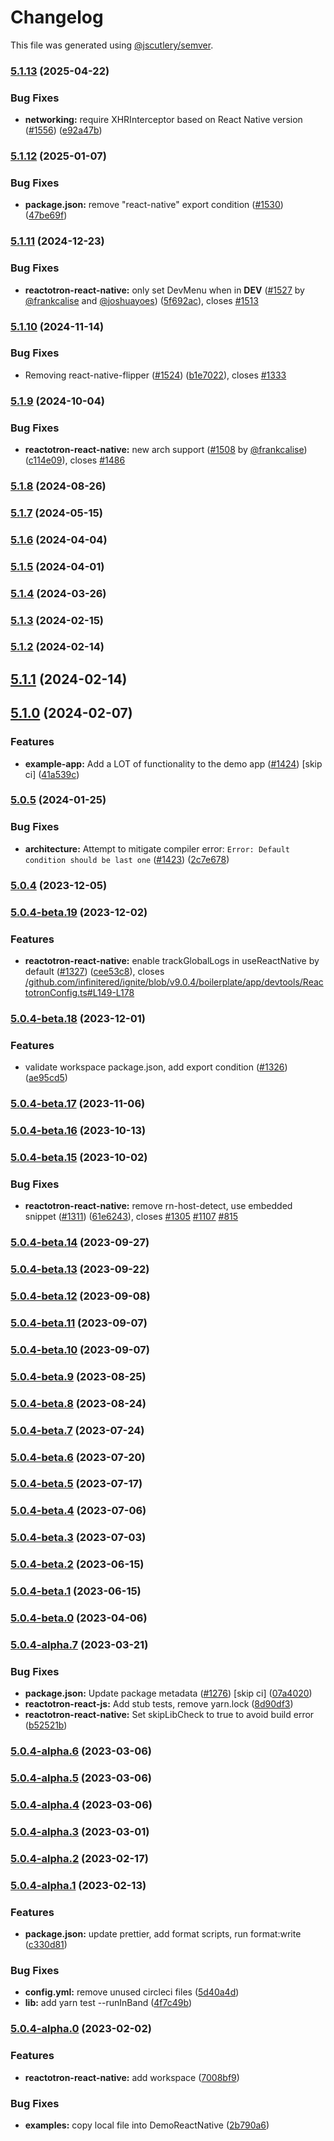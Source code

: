 # Changelog

This file was generated using [@jscutlery/semver](https://github.com/jscutlery/semver).

### [5.1.13](https://github.com/infinitered/reactotron/compare/reactotron-react-native@5.1.12...reactotron-react-native@5.1.13) (2025-04-22)


### Bug Fixes

* **networking:** require XHRInterceptor based on React Native version ([#1556](https://github.com/infinitered/reactotron/issues/1556)) ([e92a47b](https://github.com/infinitered/reactotron/commit/e92a47bdd640d726689fd034b94b2b1bfc3fe7dd))

### [5.1.12](https://github.com/infinitered/reactotron/compare/reactotron-react-native@5.1.11...reactotron-react-native@5.1.12) (2025-01-07)


### Bug Fixes

* **package.json:** remove "react-native" export condition ([#1530](https://github.com/infinitered/reactotron/issues/1530)) ([47be69f](https://github.com/infinitered/reactotron/commit/47be69fae1e410a22907893a69474857a3e5a854))

### [5.1.11](https://github.com/infinitered/reactotron/compare/reactotron-react-native@5.1.10...reactotron-react-native@5.1.11) (2024-12-23)


### Bug Fixes

* **reactotron-react-native:** only set DevMenu when in __DEV__ ([#1527](https://github.com/infinitered/reactotron/issues/1527) by [@frankcalise](https://github.com/frankcalise) and [@joshuayoes](https://github.com/joshuayoes)) ([5f692ac](https://github.com/infinitered/reactotron/commit/5f692ac953e73d131eaff6e403afc2211ace9ca2)), closes [#1513](https://github.com/infinitered/reactotron/issues/1513)

### [5.1.10](https://github.com/infinitered/reactotron/compare/reactotron-react-native@5.1.9...reactotron-react-native@5.1.10) (2024-11-14)


### Bug Fixes

* Removing react-native-flipper ([#1524](https://github.com/infinitered/reactotron/issues/1524)) ([b1e7022](https://github.com/infinitered/reactotron/commit/b1e7022f8dab52896bc0f058bc877ae767bf1aee)), closes [#1333](https://github.com/infinitered/reactotron/issues/1333)

### [5.1.9](https://github.com/infinitered/reactotron/compare/reactotron-react-native@5.1.8...reactotron-react-native@5.1.9) (2024-10-04)


### Bug Fixes

* **reactotron-react-native:** new arch support ([#1508](https://github.com/infinitered/reactotron/issues/1508) by [@frankcalise](https://github.com/frankcalise)) ([c114e09](https://github.com/infinitered/reactotron/commit/c114e09b8488e1a247faa1621a1679ef9ae3a6f8)), closes [#1486](https://github.com/infinitered/reactotron/issues/1486)

### [5.1.8](https://github.com/infinitered/reactotron/compare/reactotron-react-native@5.1.7...reactotron-react-native@5.1.8) (2024-08-26)

### [5.1.7](https://github.com/infinitered/reactotron/compare/reactotron-react-native@5.1.6...reactotron-react-native@5.1.7) (2024-05-15)

### [5.1.6](https://github.com/infinitered/reactotron/compare/reactotron-react-native@5.1.5...reactotron-react-native@5.1.6) (2024-04-04)

### [5.1.5](https://github.com/infinitered/reactotron/compare/reactotron-react-native@5.1.4...reactotron-react-native@5.1.5) (2024-04-01)

### [5.1.4](https://github.com/infinitered/reactotron/compare/reactotron-react-native@5.1.3...reactotron-react-native@5.1.4) (2024-03-26)

### [5.1.3](https://github.com/infinitered/reactotron/compare/reactotron-react-native@5.1.2...reactotron-react-native@5.1.3) (2024-02-15)

### [5.1.2](https://github.com/infinitered/reactotron/compare/reactotron-react-native@5.1.1...reactotron-react-native@5.1.2) (2024-02-14)

## [5.1.1](https://github.com/infinitered/reactotron/compare/reactotron-react-native@5.1.0...reactotron-react-native@5.1.1) (2024-02-14)

## [5.1.0](https://github.com/infinitered/reactotron/compare/reactotron-react-native@5.0.5...reactotron-react-native@5.1.0) (2024-02-07)


### Features

* **example-app:** Add a LOT of functionality to the demo app ([#1424](https://github.com/infinitered/reactotron/issues/1424)) [skip ci] ([41a539c](https://github.com/infinitered/reactotron/commit/41a539c7e56e968a83ca61b100468f5267865ddd))

### [5.0.5](https://github.com/infinitered/reactotron/compare/reactotron-react-native@5.0.4...reactotron-react-native@5.0.5) (2024-01-25)

### Bug Fixes

- **architecture:** Attempt to mitigate compiler error: `Error: Default condition should be last one` ([#1423](https://github.com/infinitered/reactotron/issues/1423)) ([2c7e678](https://github.com/infinitered/reactotron/commit/2c7e678e5afaea79cd01f4ab6e90bd67339fc80a))

### [5.0.4](https://github.com/infinitered/reactotron/compare/reactotron-react-native@5.0.4-beta.19...reactotron-react-native@5.0.4) (2023-12-05)

### [5.0.4-beta.19](https://github.com/infinitered/reactotron/compare/reactotron-react-native@5.0.4-beta.18...reactotron-react-native@5.0.4-beta.19) (2023-12-02)

### Features

- **reactotron-react-native:** enable trackGlobalLogs in useReactNative by default ([#1327](https://github.com/infinitered/reactotron/issues/1327)) ([cee53c8](https://github.com/infinitered/reactotron/commit/cee53c884121fdfaee81ec5bd5c697df676839f0)), closes [/github.com/infinitered/ignite/blob/v9.0.4/boilerplate/app/devtools/ReactotronConfig.ts#L149-L178](https://github.com/infinitered//github.com/infinitered/ignite/blob/v9.0.4/boilerplate/app/devtools/ReactotronConfig.ts/issues/L149-L178)

### [5.0.4-beta.18](https://github.com/infinitered/reactotron/compare/reactotron-react-native@5.0.4-beta.17...reactotron-react-native@5.0.4-beta.18) (2023-12-01)

### Features

- validate workspace package.json, add export condition ([#1326](https://github.com/infinitered/reactotron/issues/1326)) ([ae95cd5](https://github.com/infinitered/reactotron/commit/ae95cd536de187ede034e5183ceeb812f356d273))

### [5.0.4-beta.17](https://github.com/infinitered/reactotron/compare/reactotron-react-native@5.0.4-beta.16...reactotron-react-native@5.0.4-beta.17) (2023-11-06)

### [5.0.4-beta.16](https://github.com/infinitered/reactotron/compare/reactotron-react-native@5.0.4-beta.15...reactotron-react-native@5.0.4-beta.16) (2023-10-13)

### [5.0.4-beta.15](https://github.com/infinitered/reactotron/compare/reactotron-react-native@5.0.4-beta.14...reactotron-react-native@5.0.4-beta.15) (2023-10-02)

### Bug Fixes

- **reactotron-react-native:** remove rn-host-detect, use embedded snippet ([#1311](https://github.com/infinitered/reactotron/issues/1311)) ([61e6243](https://github.com/infinitered/reactotron/commit/61e6243acb392c9c2625e3580509af497208c466)), closes [#1305](https://github.com/infinitered/reactotron/issues/1305) [#1107](https://github.com/infinitered/reactotron/issues/1107) [#815](https://github.com/infinitered/reactotron/issues/815)

### [5.0.4-beta.14](https://github.com/infinitered/reactotron/compare/reactotron-react-native@5.0.4-beta.13...reactotron-react-native@5.0.4-beta.14) (2023-09-27)

### [5.0.4-beta.13](https://github.com/infinitered/reactotron/compare/reactotron-react-native@5.0.4-beta.12...reactotron-react-native@5.0.4-beta.13) (2023-09-22)

### [5.0.4-beta.12](https://github.com/infinitered/reactotron/compare/reactotron-react-native@5.0.4-beta.11...reactotron-react-native@5.0.4-beta.12) (2023-09-08)

### [5.0.4-beta.11](https://github.com/infinitered/reactotron/compare/reactotron-react-native@5.0.4-beta.10...reactotron-react-native@5.0.4-beta.11) (2023-09-07)

### [5.0.4-beta.10](https://github.com/infinitered/reactotron/compare/reactotron-react-native@5.0.4-beta.9...reactotron-react-native@5.0.4-beta.10) (2023-09-07)

### [5.0.4-beta.9](https://github.com/infinitered/reactotron/compare/reactotron-react-native@5.0.4-beta.8...reactotron-react-native@5.0.4-beta.9) (2023-08-25)

### [5.0.4-beta.8](https://github.com/infinitered/reactotron/compare/reactotron-react-native@5.0.4-beta.7...reactotron-react-native@5.0.4-beta.8) (2023-08-24)

### [5.0.4-beta.7](https://github.com/infinitered/reactotron/compare/reactotron-react-native@5.0.4-beta.6...reactotron-react-native@5.0.4-beta.7) (2023-07-24)

### [5.0.4-beta.6](https://github.com/infinitered/reactotron/compare/reactotron-react-native@5.0.4-beta.5...reactotron-react-native@5.0.4-beta.6) (2023-07-20)

### [5.0.4-beta.5](https://github.com/infinitered/reactotron/compare/reactotron-react-native@5.0.4-beta.4...reactotron-react-native@5.0.4-beta.5) (2023-07-17)

### [5.0.4-beta.4](https://github.com/infinitered/reactotron/compare/reactotron-react-native@5.0.4-beta.3...reactotron-react-native@5.0.4-beta.4) (2023-07-06)

### [5.0.4-beta.3](https://github.com/infinitered/reactotron/compare/reactotron-react-native@5.0.4-beta.2...reactotron-react-native@5.0.4-beta.3) (2023-07-03)

### [5.0.4-beta.2](https://github.com/infinitered/reactotron/compare/reactotron-react-native@5.0.4-beta.1...reactotron-react-native@5.0.4-beta.2) (2023-06-15)

### [5.0.4-beta.1](https://github.com/infinitered/reactotron/compare/reactotron-react-native@5.0.4-beta.0...reactotron-react-native@5.0.4-beta.1) (2023-06-15)

### [5.0.4-beta.0](https://github.com/infinitered/reactotron/compare/reactotron-react-native@5.0.4-alpha.7...reactotron-react-native@5.0.4-beta.0) (2023-04-06)

### [5.0.4-alpha.7](https://github.com/infinitered/reactotron/compare/reactotron-react-native@5.0.4-alpha.6...reactotron-react-native@5.0.4-alpha.7) (2023-03-21)

### Bug Fixes

- **package.json:** Update package metadata ([#1276](https://github.com/infinitered/reactotron/issues/1276)) [skip ci] ([07a4020](https://github.com/infinitered/reactotron/commit/07a4020bf528de100a9191bd92a92d835d5ccaa7))
- **reactotron-react-js:** Add stub tests, remove yarn.lock ([8d90df3](https://github.com/infinitered/reactotron/commit/8d90df386381734792bbddafac58df46a9e8ac24))
- **reactotron-react-native:** Set skipLibCheck to true to avoid build error ([b52521b](https://github.com/infinitered/reactotron/commit/b52521b3b11cbdfde1932138f43b0de374690095))

### [5.0.4-alpha.6](https://github.com/infinitered/reactotron/compare/reactotron-react-native@5.0.4-alpha.5...reactotron-react-native@5.0.4-alpha.6) (2023-03-06)

### [5.0.4-alpha.5](https://github.com/infinitered/reactotron/compare/reactotron-react-native@5.0.4-alpha.4...reactotron-react-native@5.0.4-alpha.5) (2023-03-06)

### [5.0.4-alpha.4](https://github.com/infinitered/reactotron/compare/reactotron-react-native@5.0.4-alpha.3...reactotron-react-native@5.0.4-alpha.4) (2023-03-06)

### [5.0.4-alpha.3](https://github.com/infinitered/reactotron/compare/reactotron-react-native@5.0.4-alpha.2...reactotron-react-native@5.0.4-alpha.3) (2023-03-01)

### [5.0.4-alpha.2](https://github.com/infinitered/reactotron/compare/reactotron-react-native@5.0.4-alpha.1...reactotron-react-native@5.0.4-alpha.2) (2023-02-17)

### [5.0.4-alpha.1](https://github.com/infinitered/reactotron/compare/reactotron-react-native@5.0.4-alpha.0...reactotron-react-native@5.0.4-alpha.1) (2023-02-13)

### Features

- **package.json:** update prettier, add format scripts, run format:write ([c330d81](https://github.com/infinitered/reactotron/commit/c330d81426c3f6f371a29a8a00ba9d1d6ce2d97a))

### Bug Fixes

- **config.yml:** remove unused circleci files ([5d40a4d](https://github.com/infinitered/reactotron/commit/5d40a4ddba0b5ac8759216152000f54158d32669))
- **lib:** add yarn test --runInBand ([4f7c49b](https://github.com/infinitered/reactotron/commit/4f7c49bc1ab8074fedbb3285f66d603aefa3d09f))

### [5.0.4-alpha.0](https://github.com/infinitered/reactotron/compare/reactotron-react-native@5.0.3...reactotron-react-native@5.0.4-alpha.0) (2023-02-02)

### Features

- **reactotron-react-native:** add workspace ([7008bf9](https://github.com/infinitered/reactotron/commit/7008bf973d72cbf83f36ccadfbe592b5189c6b13))

### Bug Fixes

- **examples:** copy local file into DemoReactNative ([2b790a6](https://github.com/infinitered/reactotron/commit/2b790a68bd25dc7d487ba48ea9b55389467b735a))
